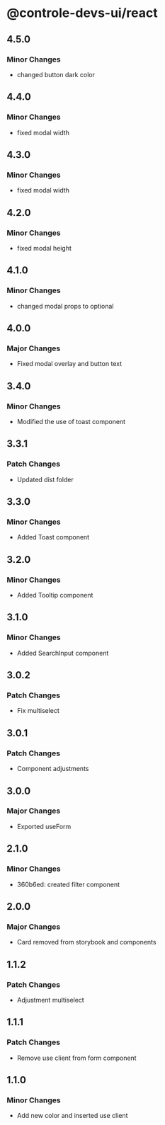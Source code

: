 # @controle-devs-ui/react

## 4.5.0

### Minor Changes

- changed button dark color

## 4.4.0

### Minor Changes

- fixed modal width

## 4.3.0

### Minor Changes

- fixed modal width

## 4.2.0

### Minor Changes

- fixed modal height

## 4.1.0

### Minor Changes

- changed modal props to optional

## 4.0.0

### Major Changes

- Fixed modal overlay and button text

## 3.4.0

### Minor Changes

- Modified the use of toast component

## 3.3.1

### Patch Changes

- Updated dist folder

## 3.3.0

### Minor Changes

- Added Toast component

## 3.2.0

### Minor Changes

- Added Tooltip component

## 3.1.0

### Minor Changes

- Added SearchInput component

## 3.0.2

### Patch Changes

- Fix multiselect

## 3.0.1

### Patch Changes

- Component adjustments

## 3.0.0

### Major Changes

- Exported useForm

## 2.1.0

### Minor Changes

- 360b6ed: created filter component

## 2.0.0

### Major Changes

- Card removed from storybook and components

## 1.1.2

### Patch Changes

- Adjustment multiselect

## 1.1.1

### Patch Changes

- Remove use client from form component

## 1.1.0

### Minor Changes

- Add new color and inserted use client
